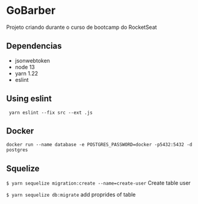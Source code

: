 # GoBarber
Projeto criando durante o curso de bootcamp do RocketSeat

## Dependencias
* jsonwebtoken
* node 13
* yarn 1.22
* eslint

## Using eslint
` yarn eslint --fix src --ext .js`

## Docker

`docker run --name database -e POSTGRES_PASSWORD=docker -p5432:5432 -d postgres`

## Squelize

`$ yarn sequelize migration:create --name=create-user` Create table user

`$ yarn sequelize db:migrate` add proprides of table